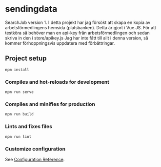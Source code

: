 # sendingdata
SearchJob version 1. I detta projekt har jag försökt att skapa en kopia av arbetsförmedlingens hemsida (platsbanken). 
Detta är gjort i Vue.JS. För att testköra så behöver man en api-key från arbetsförmedlingen och sedan skriva in den i store/apikey.js
Jag har inte fått till allt i denna version, så kommer förhoppningsvis uppdatera med förbättringar.

## Project setup
```
npm install
```

### Compiles and hot-reloads for development
```
npm run serve
```

### Compiles and minifies for production
```
npm run build
```

### Lints and fixes files
```
npm run lint
```

### Customize configuration
See [Configuration Reference](https://cli.vuejs.org/config/).
